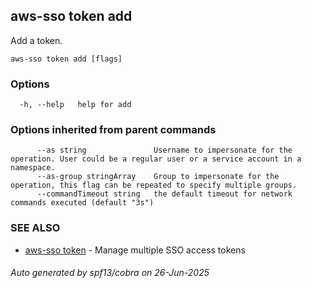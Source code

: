 ## aws-sso token add

Add a token.

```
aws-sso token add [flags]
```

### Options

```
  -h, --help   help for add
```

### Options inherited from parent commands

```
      --as string               Username to impersonate for the operation. User could be a regular user or a service account in a namespace.
      --as-group stringArray    Group to impersonate for the operation, this flag can be repeated to specify multiple groups.
      --commandTimeout string   the default timeout for network commands executed (default "3s")
```

### SEE ALSO

* [aws-sso token](aws-sso_token.md)	 - Manage multiple SSO access tokens

###### Auto generated by spf13/cobra on 26-Jun-2025
